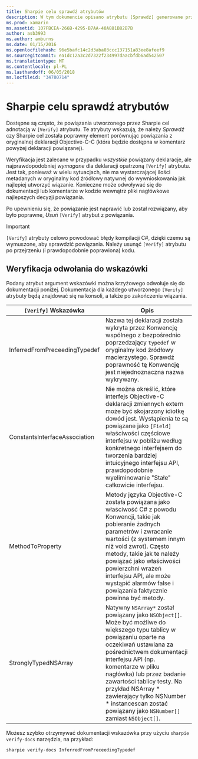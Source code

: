 ```yaml
---
title: Sharpie celu sprawdź atrybutów
description: W tym dokumencie opisano atrybutu [Sprawdź] generowane przez Sharpie cel. Atrybut [Sprawdź] prezentuje dla deweloperów, gdzie one należy ręcznie zweryfikować cel Sharpie danych wyjściowych.
ms.prod: xamarin
ms.assetid: 107FBCEA-266B-4295-B7AA-40A881B82B7B
author: asb3993
ms.author: amburns
ms.date: 01/15/2016
ms.openlocfilehash: 96e5bafc14c2d3aba03ccc137151a83ee8afeef9
ms.sourcegitcommit: ea1dc12a3c2d7322f234997daacbfdb6ad542507
ms.translationtype: MT
ms.contentlocale: pl-PL
ms.lasthandoff: 06/05/2018
ms.locfileid: "34780714"
---
```

# <a name="objective-sharpie-verify-attributes"></a>Sharpie celu sprawdź atrybutów

Dostępne są często, że powiązania utworzonego przez Sharpie cel adnotacją w `[Verify]` atrybutu. Te atrybuty wskazują, że należy _Sprawdź_ czy Sharpie cel została poprawny element porównując powiązania z oryginalnej deklaracji Objective-C-C (która będzie dostępna w komentarz powyżej deklaracji powiązanej).

Weryfikacja jest zalecane w przypadku _wszystkie_ powiązany deklaracje, ale najprawdopodobniej _wymagane_ dla deklaracji opatrzoną `[Verify]` atrybutu. Jest tak, ponieważ w wielu sytuacjach, nie ma wystarczającej ilości metadanych w oryginalny kod źródłowy natywnej do wywnioskowania jak najlepiej utworzyć wiązanie. Konieczne może odwoływać się do dokumentacji lub komentarze w kodzie wewnątrz pliki nagłówkowe najlepszych decyzji powiązania.

Po upewnieniu się, że powiązanie jest naprawić lub został rozwiązany, aby było poprawne, _Usuń_ `[Verify]` atrybut z powiązania.

> [!IMPORTANT]
> `[Verify]` atrybuty celowo powodować błędy kompilacji C#, dzięki czemu są wymuszone, aby sprawdzić powiązania. Należy usunąć `[Verify]` atrybutu po przejrzeniu (i prawdopodobnie poprawiona) kodu.

## <a name="verify-hints-reference"></a>Weryfikacja odwołania do wskazówki

Podany atrybut argument wskazówki można krzyżowego odwołuje się do dokumentacji poniżej. Dokumentacja dla każdego utworzonego `[Verify]` atrybuty będą znajdować się na konsoli, a także po zakończeniu wiązania.

|`[Verify]` Wskazówka|Opis|
|---|---|
|InferredFromPreceedingTypedef|Nazwa tej deklaracji została wykryta przez Konwencję wspólnego z bezpośrednio poprzedzający `typedef` w oryginalny kod źródłowy macierzystego. Sprawdź poprawność tę Konwencję jest niejednoznaczna nazwa wykrywany.|
|ConstantsInterfaceAssociation|Nie można określić, które interfejs Objective-C deklaracji zmiennych extern może być skojarzony idiotkę dowód jest. Wystąpienia te są powiązane jako `[Field]` właściwości częściowe interfejsu w pobliżu według konkretnego interfejsem do tworzenia bardziej intuicyjnego interfejsu API, prawdopodobnie wyeliminowanie "Stałe" całkowicie interfejsu.|
|MethodToProperty|Metody języka Objective-C została powiązana jako właściwość C# z powodu Konwencji, takie jak pobieranie żadnych parametrów i zwracanie wartości (z systemem innym niż void zwrot). Często metody, takie jak te należy powiązać jako właściwości powierzchni wrażeń interfejsu API, ale może wystąpić alarmów false i powiązania faktycznie powinna być metody.|
|StronglyTypedNSArray|Natywny `NSArray*` został powiązany jako `NSObject[]`. Może być możliwe do większego typu tablicy w powiązaniu oparte na oczekiwań ustawiana za pośrednictwem dokumentacji interfejsu API (np. komentarze w pliku nagłówka) lub przez badanie zawartości tablicy testy. Na przykład NSArray * zawierający tylko NSNumber * instancescan zostać powiązany jako `NSNumber[]` zamiast `NSObject[]`.|

Możesz szybko otrzymywać dokumentacji wskazówka przy użyciu `sharpie verify-docs` narzędzia, na przykład:

```csharp
sharpie verify-docs InferredFromPreceedingTypedef
```

